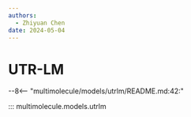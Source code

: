 ```yaml
---
authors:
  - Zhiyuan Chen
date: 2024-05-04
---
```


# UTR-LM

--8<-- "multimolecule/models/utrlm/README.md:42:"

::: multimolecule.models.utrlm
